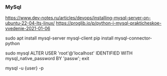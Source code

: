 ### MySql
https://www.dev-notes.ru/articles/devops/installing-mysql-server-on-ubuntu-22-04-lts-linux/
https://proglib.io/p/python-i-mysql-prakticheskoe-vvedenie-2021-01-06

sudo apt install mysql-server mysql-client
pip install mysql-connector-python

sudo mysql
ALTER USER 'root'@'localhost' IDENTIFIED WITH mysql_native_password BY 'passw';
exit

mysql -u {user} -p
